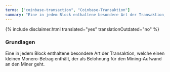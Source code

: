 ```yaml
---
terms: ["coinbase-transaction", "Coinbase-Transaktion"]
summary: "Eine in jedem Block enthaltene besondere Art der Transaktion, welche einen kleinen Monero-Betrag enthält, der als Belohnung für den Mining-Aufwand an den Miner geht"
---
```


{% include disclaimer.html translated="yes" translationOutdated="no" %}
### Grundlagen

Eine in jedem Block enthaltene besondere Art der Transaktion, welche einen kleinen Monero-Betrag enthält, der als Belohnung für den Mining-Aufwand an den Miner geht.
